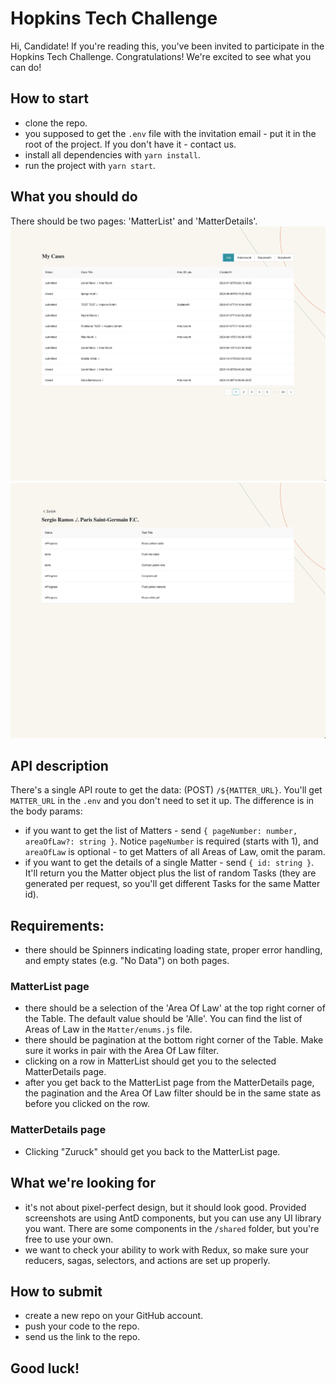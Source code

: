 # Hopkins Tech Challenge

Hi, Candidate!
If you're reading this, you've been invited to participate in the Hopkins Tech Challenge. Congratulations! We're excited to see what you can do!

## How to start
 - clone the repo.
 - you supposed to get the `.env` file with the invitation email - put it in the root of the project. If you don't have it - contact us.
 - install all dependencies with `yarn install`.
 - run the project with `yarn start`.

## What you should do
There should be two pages: 'MatterList' and 'MatterDetails'.
![MatterList](./pictures/matterList.png)
![MatterDetails](./pictures/matterDetails.png)

## API description
There's a single API route to get the data: (POST) `/${MATTER_URL}`. You'll get `MATTER_URL` in the `.env` and you don't need to set it up. The difference is in the body params:
 - if you want to get the list of Matters - send `{ pageNumber: number, areaOfLaw?: string }`. Notice `pageNumber` is required (starts with 1), and `areaOfLaw` is optional - to get Matters of all Areas of Law, omit the param.
 - if you want to get the details of a single Matter - send `{ id: string }`. It'll return you the Matter object plus the list of random Tasks (they are generated per request, so you'll get different Tasks for the same Matter id).

## Requirements:
 - there should be Spinners indicating loading state, proper error handling, and empty states (e.g. "No Data") on both pages.

### MatterList page
 - there should be a selection of the 'Area Of Law' at the top right corner of the Table. The default value should be 'Alle'. You can find the list of Areas of Law in the `Matter/enums.js` file.
 - there should be pagination at the bottom right corner of the Table. Make sure it works in pair with the Area Of Law filter.
 - clicking on a row in MatterList should get you to the selected MatterDetails page.
 - after you get back to the MatterList page from the MatterDetails page, the pagination and the Area Of Law filter should be in the same state as before you clicked on the row.
 
### MatterDetails page
 - Clicking "Zuruck" should get you back to the MatterList page.

## What we're looking for
 - it's not about pixel-perfect design, but it should look good. Provided screenshots are using AntD components, but you can use any UI library you want. There are some components in the `/shared` folder, but you're free to use your own.
 - we want to check your ability to work with Redux, so make sure your reducers, sagas, selectors, and actions are set up properly.


## How to submit
  - create a new repo on your GitHub account.
  - push your code to the repo.
  - send us the link to the repo.

## Good luck!